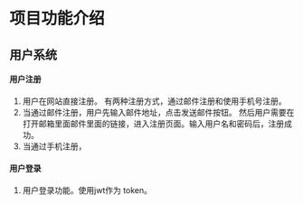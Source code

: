 # 项目功能介绍


## 用户系统

#### 用户注册
1. 用户在网站直接注册。 有两种注册方式，通过邮件注册和使用手机号注册。  
2. 当通过邮件注册，用户先输入邮件地址，点击发送邮件按钮。 然后用户需要在打开邮箱里面邮件里面的链接，进入注册页面。输入用户名和密码后，注册成功。 
3. 当通过手机注册，


#### 用户登录

1. 用户登录功能。使用jwt作为 token。